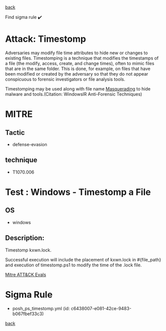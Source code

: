 
[back](../index.md)

Find sigma rule :heavy_check_mark: 

# Attack: Timestomp 

Adversaries may modify file time attributes to hide new or changes to existing files. Timestomping is a technique that modifies the timestamps of a file (the modify, access, create, and change times), often to mimic files that are in the same folder. This is done, for example, on files that have been modified or created by the adversary so that they do not appear conspicuous to forensic investigators or file analysis tools.

Timestomping may be used along with file name [Masquerading](https://attack.mitre.org/techniques/T1036) to hide malware and tools.(Citation: WindowsIR Anti-Forensic Techniques)

# MITRE
## Tactic
  - defense-evasion


## technique
  - T1070.006


# Test : Windows - Timestomp a File
## OS
  - windows


## Description:
Timestomp kxwn.lock.

Successful execution will include the placement of kxwn.lock in #{file_path} and execution of timestomp.ps1 to modify the time of the .lock file. 

[Mitre ATT&CK Evals](https://github.com/mitre-attack/attack-arsenal/blob/master/adversary_emulation/APT29/CALDERA_DIY/evals/data/abilities/defensive-evasion/4a2ad84e-a93a-4b2e-b1f0-c354d6a41278.yml)


# Sigma Rule
 - posh_ps_timestomp.yml (id: c6438007-e081-42ce-9483-b067fbef33c3)



[back](../index.md)
